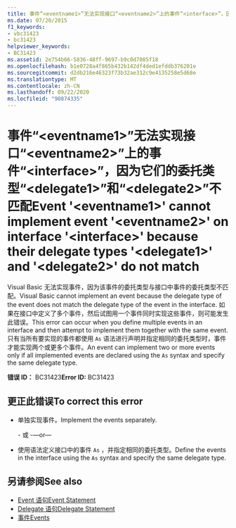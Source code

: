 ```yaml
---
title: 事件“<eventname1>”无法实现接口“<eventname2>”上的事件“<interface>”，因为它们的委托类型“<delegate1>”和“<delegate2>”不匹配
ms.date: 07/20/2015
f1_keywords:
- vbc31423
- bc31423
helpviewer_keywords:
- BC31423
ms.assetid: 2e754b66-5836-48ff-9697-b9c0d7085f18
ms.openlocfilehash: b1e0728a4f865b432b142df4ded1efddb376201e
ms.sourcegitcommit: d2db216e46323f73b32ae312c9e4135258e5d68e
ms.translationtype: MT
ms.contentlocale: zh-CN
ms.lasthandoff: 09/22/2020
ms.locfileid: "90874335"
---
```

# <a name="event-eventname1-cannot-implement-event-eventname2-on-interface-interface-because-their-delegate-types-delegate1-and-delegate2-do-not-match"></a><span data-ttu-id="542d7-102">事件“\<eventname1>”无法实现接口“\<eventname2>”上的事件“\<interface>”，因为它们的委托类型“\<delegate1>”和“\<delegate2>”不匹配</span><span class="sxs-lookup"><span data-stu-id="542d7-102">Event '\<eventname1>' cannot implement event '\<eventname2>' on interface '\<interface>' because their delegate types '\<delegate1>' and '\<delegate2>' do not match</span></span>

<span data-ttu-id="542d7-103">Visual Basic 无法实现事件，因为该事件的委托类型与接口中事件的委托类型不匹配。</span><span class="sxs-lookup"><span data-stu-id="542d7-103">Visual Basic cannot implement an event because the delegate type of the event does not match the delegate type of the event in the interface.</span></span> <span data-ttu-id="542d7-104">如果在接口中定义了多个事件，然后试图用一个事件同时实现这些事件，则可能发生此错误。</span><span class="sxs-lookup"><span data-stu-id="542d7-104">This error can occur when you define multiple events in an interface and then attempt to implement them together with the same event.</span></span> <span data-ttu-id="542d7-105">只有当所有要实现的事件都使用 `As` 语法进行声明并指定相同的委托类型时，事件才能实现两个或更多个事件。</span><span class="sxs-lookup"><span data-stu-id="542d7-105">An event can implement two or more events only if all implemented events are declared using the `As` syntax and specify the same delegate type.</span></span>  
  
 <span data-ttu-id="542d7-106">**错误 ID：** BC31423</span><span class="sxs-lookup"><span data-stu-id="542d7-106">**Error ID:** BC31423</span></span>  
  
## <a name="to-correct-this-error"></a><span data-ttu-id="542d7-107">更正此错误</span><span class="sxs-lookup"><span data-stu-id="542d7-107">To correct this error</span></span>  
  
- <span data-ttu-id="542d7-108">单独实现事件。</span><span class="sxs-lookup"><span data-stu-id="542d7-108">Implement the events separately.</span></span>  
  
     <span data-ttu-id="542d7-109">\- 或 -</span><span class="sxs-lookup"><span data-stu-id="542d7-109">—or—</span></span>  
  
- <span data-ttu-id="542d7-110">使用语法定义接口中的事件 `As` ，并指定相同的委托类型。</span><span class="sxs-lookup"><span data-stu-id="542d7-110">Define the events in the interface using the `As` syntax and specify the same delegate type.</span></span>  
  
## <a name="see-also"></a><span data-ttu-id="542d7-111">另请参阅</span><span class="sxs-lookup"><span data-stu-id="542d7-111">See also</span></span>

- [<span data-ttu-id="542d7-112">Event 语句</span><span class="sxs-lookup"><span data-stu-id="542d7-112">Event Statement</span></span>](../statements/event-statement.md)
- [<span data-ttu-id="542d7-113">Delegate 语句</span><span class="sxs-lookup"><span data-stu-id="542d7-113">Delegate Statement</span></span>](../statements/delegate-statement.md)
- [<span data-ttu-id="542d7-114">事件</span><span class="sxs-lookup"><span data-stu-id="542d7-114">Events</span></span>](../../programming-guide/language-features/events/index.md)
